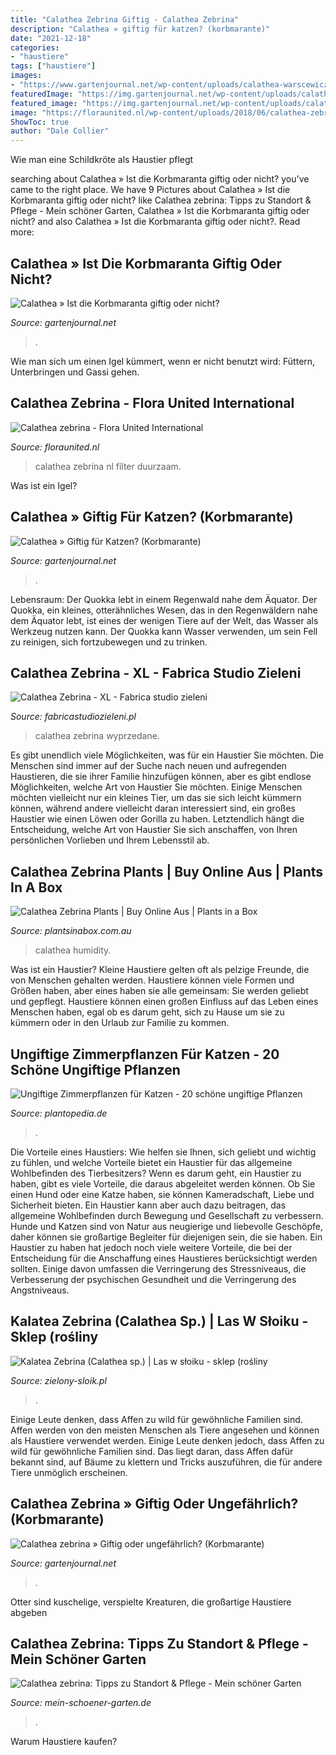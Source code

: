 ```yaml
---
title: "Calathea Zebrina Giftig - Calathea Zebrina"
description: "Calathea » giftig für katzen? (korbmarante)"
date: "2021-12-18"
categories:
- "haustiere"
tags: ["haustiere"]
images:
- "https://www.gartenjournal.net/wp-content/uploads/calathea-warscewiczii-bluete.jpg-240x160.jpg"
featuredImage: "https://img.gartenjournal.net/wp-content/uploads/calathea-warscewiczii-giftig.jpg-240x160.jpg"
featured_image: "https://img.gartenjournal.net/wp-content/uploads/calathea-warscewiczii-giftig.jpg-240x160.jpg"
image: "https://floraunited.nl/wp-content/uploads/2018/06/calathea-zebrina.jpg"
ShowToc: true
author: "Dale Collier"
---
```



Wie man eine Schildkröte als Haustier pflegt

	

		
searching about Calathea » Ist die Korbmaranta giftig oder nicht? you've came to the right place. We have 9 Pictures about Calathea » Ist die Korbmaranta giftig oder nicht? like Calathea zebrina: Tipps zu Standort &amp; Pflege - Mein schöner Garten, Calathea » Ist die Korbmaranta giftig oder nicht? and also Calathea » Ist die Korbmaranta giftig oder nicht?. Read more:
		
    
## Calathea » Ist Die Korbmaranta Giftig Oder Nicht?

<img loading=lazy src="https://img.gartenjournal.net/wp-content/uploads/calathea-rufibarba-giftig.jpg-768x512.jpg" onerror="this.onerror=null;this.src='https://tse4.mm.bing.net/th?id=OIP.m3w0uXE5HkUSG05BjyDEQwHaE8&amp;pid=15.1';" alt="Calathea » Ist die Korbmaranta giftig oder nicht?">

_Source: gartenjournal.net_

>. 

	

Wie man sich um einen Igel kümmert, wenn er nicht benutzt wird: Füttern, Unterbringen und Gassi gehen.

    
## Calathea Zebrina - Flora United International

<img loading=lazy src="https://floraunited.nl/wp-content/uploads/2018/06/calathea-zebrina.jpg" onerror="this.onerror=null;this.src='https://tse3.mm.bing.net/th?id=OIP.HbcXBXUHuDf9S0vs3zilYgHaE7&amp;pid=15.1';" alt="Calathea zebrina - Flora United International">

_Source: floraunited.nl_

>calathea zebrina nl filter duurzaam. 

	

Was ist ein Igel?

    
## Calathea » Giftig Für Katzen? (Korbmarante)

<img loading=lazy src="https://img.gartenjournal.net/wp-content/uploads/calathea-warscewiczii-giftig.jpg-240x160.jpg" onerror="this.onerror=null;this.src='https://tse1.mm.bing.net/th?id=OIP.kNw4bl22yyEqDcb_mIKJnAAAAA&amp;pid=15.1';" alt="Calathea » Giftig für Katzen? (Korbmarante)">

_Source: gartenjournal.net_

>. 

	

Lebensraum: Der Quokka lebt in einem Regenwald nahe dem Äquator.
Der Quokka, ein kleines, otterähnliches Wesen, das in den Regenwäldern nahe dem Äquator lebt, ist eines der wenigen Tiere auf der Welt, das Wasser als Werkzeug nutzen kann. Der Quokka kann Wasser verwenden, um sein Fell zu reinigen, sich fortzubewegen und zu trinken.

    
## Calathea Zebrina - XL - Fabrica Studio Zieleni

<img loading=lazy src="https://fabricastudiozieleni.pl/wp-content/uploads/2020/12/Calathea-Zebrina.jpg" onerror="this.onerror=null;this.src='https://tse4.mm.bing.net/th?id=OIP.P3Q9rWL7jUFa4s2Sh1kF4QHaJ4&amp;pid=15.1';" alt="Calathea Zebrina - XL - Fabrica studio zieleni">

_Source: fabricastudiozieleni.pl_

>calathea zebrina wyprzedane. 

	

Es gibt unendlich viele Möglichkeiten, was für ein Haustier Sie möchten.
Die Menschen sind immer auf der Suche nach neuen und aufregenden Haustieren, die sie ihrer Familie hinzufügen können, aber es gibt endlose Möglichkeiten, welche Art von Haustier Sie möchten. Einige Menschen möchten vielleicht nur ein kleines Tier, um das sie sich leicht kümmern können, während andere vielleicht daran interessiert sind, ein großes Haustier wie einen Löwen oder Gorilla zu haben. Letztendlich hängt die Entscheidung, welche Art von Haustier Sie sich anschaffen, von Ihren persönlichen Vorlieben und Ihrem Lebensstil ab.

    
## Calathea Zebrina Plants | Buy Online Aus | Plants In A Box

<img loading=lazy src="https://cdn.shopify.com/s/files/1/0248/6983/products/CalatheaZebrina_detail_grande.jpg?v=1630040524" onerror="this.onerror=null;this.src='https://tse3.mm.bing.net/th?id=OIP.hVpWuJtBymn-pWDGx15vHQHaFj&amp;pid=15.1';" alt="Calathea Zebrina Plants | Buy Online Aus | Plants in a Box">

_Source: plantsinabox.com.au_

>calathea humidity. 

	

Was ist ein Haustier?
Kleine Haustiere gelten oft als pelzige Freunde, die von Menschen gehalten werden. Haustiere können viele Formen und Größen haben, aber eines haben sie alle gemeinsam: Sie werden geliebt und gepflegt. Haustiere können einen großen Einfluss auf das Leben eines Menschen haben, egal ob es darum geht, sich zu Hause um sie zu kümmern oder in den Urlaub zur Familie zu kommen.

    
## Ungiftige Zimmerpflanzen Für Katzen - 20 Schöne Ungiftige Pflanzen

<img loading=lazy src="https://www.plantopedia.de/wp-content/uploads/2018/01/ungiftige-pflanzen-katzen-calathea-zebrina-1209.jpg" onerror="this.onerror=null;this.src='https://tse4.mm.bing.net/th?id=OIP.aqgE9naQgOAh2xENE6ZdLAHaE8&amp;pid=15.1';" alt="Ungiftige Zimmerpflanzen für Katzen - 20 schöne ungiftige Pflanzen">

_Source: plantopedia.de_

>. 

	

Die Vorteile eines Haustiers: Wie helfen sie Ihnen, sich geliebt und wichtig zu fühlen, und welche Vorteile bietet ein Haustier für das allgemeine Wohlbefinden des Tierbesitzers?
Wenn es darum geht, ein Haustier zu haben, gibt es viele Vorteile, die daraus abgeleitet werden können. Ob Sie einen Hund oder eine Katze haben, sie können Kameradschaft, Liebe und Sicherheit bieten. Ein Haustier kann aber auch dazu beitragen, das allgemeine Wohlbefinden durch Bewegung und Gesellschaft zu verbessern. Hunde und Katzen sind von Natur aus neugierige und liebevolle Geschöpfe, daher können sie großartige Begleiter für diejenigen sein, die sie haben. Ein Haustier zu haben hat jedoch noch viele weitere Vorteile, die bei der Entscheidung für die Anschaffung eines Haustieres berücksichtigt werden sollten. Einige davon umfassen die Verringerung des Stressniveaus, die Verbesserung der psychischen Gesundheit und die Verringerung des Angstniveaus.

    
## Kalatea Zebrina (Calathea Sp.) | Las W Słoiku - Sklep (rośliny

<img loading=lazy src="https://zielony-sloik.pl/wp-content/uploads/2020/04/calathea-zebrina-zielony-słoik-scaled.jpg" onerror="this.onerror=null;this.src='https://tse1.mm.bing.net/th?id=OIP.ciO-NZMJjaIFTwvFbfTcIAAAAA&amp;pid=15.1';" alt="Kalatea Zebrina (Calathea sp.) | Las w słoiku - sklep (rośliny">

_Source: zielony-sloik.pl_

>. 

	

Einige Leute denken, dass Affen zu wild für gewöhnliche Familien sind.
Affen werden von den meisten Menschen als Tiere angesehen und können als Haustiere verwendet werden. Einige Leute denken jedoch, dass Affen zu wild für gewöhnliche Familien sind. Das liegt daran, dass Affen dafür bekannt sind, auf Bäume zu klettern und Tricks auszuführen, die für andere Tiere unmöglich erscheinen.

    
## Calathea Zebrina » Giftig Oder Ungefährlich? (Korbmarante)

<img loading=lazy src="https://www.gartenjournal.net/wp-content/uploads/calathea-warscewiczii-bluete.jpg-240x160.jpg" onerror="this.onerror=null;this.src='https://tse1.mm.bing.net/th?id=OIP.pvk2ntJkMmuaeqM37y_7-AAAAA&amp;pid=15.1';" alt="Calathea zebrina » Giftig oder ungefährlich? (Korbmarante)">

_Source: gartenjournal.net_

>. 

	

Otter sind kuschelige, verspielte Kreaturen, die großartige Haustiere abgeben

    
## Calathea Zebrina: Tipps Zu Standort &amp; Pflege - Mein Schöner Garten

<img loading=lazy src="https://www.mein-schoener-garten.de/sites/default/files/styles/og_image/public/calathea-zebrina-1049659046-istock.jpg?h=c029297a&amp;itok=dswb-yBd" onerror="this.onerror=null;this.src='https://tse3.mm.bing.net/th?id=OIP.7RVTMnpcgRQCsFnzx5ElXQHaD4&amp;pid=15.1';" alt="Calathea zebrina: Tipps zu Standort &amp; Pflege - Mein schöner Garten">

_Source: mein-schoener-garten.de_

>. 

	

Warum Haustiere kaufen?

